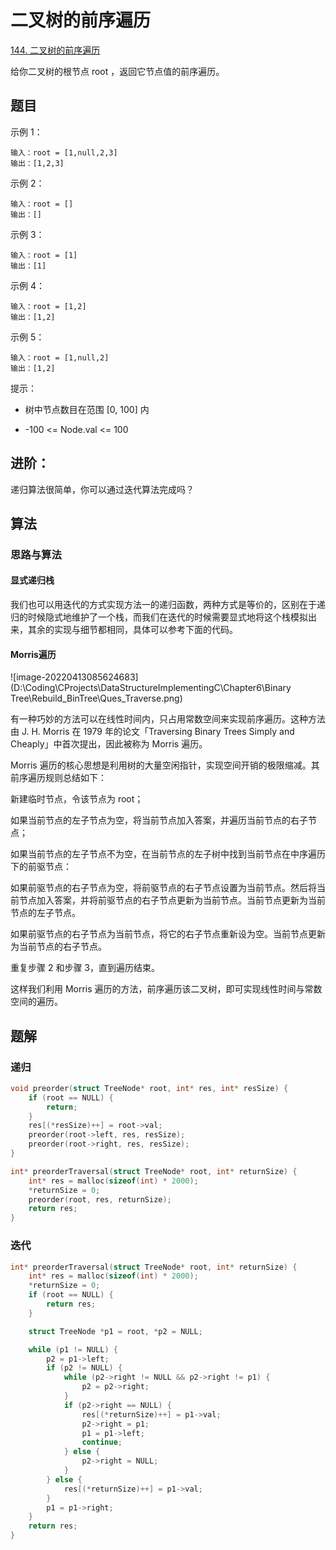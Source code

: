 # 二叉树的前序遍历

[144. 二叉树的前序遍历](https://leetcode-cn.com/problems/binary-tree-preorder-traversal/)

给你二叉树的根节点 root ，返回它节点值的前序遍历。

##  题目

示例 1：

```
输入：root = [1,null,2,3]
输出：[1,2,3]
```

示例 2：

```
输入：root = []
输出：[]
```

示例 3：

```
输入：root = [1]
输出：[1]
```

示例 4：

```
输入：root = [1,2]
输出：[1,2]
```


示例 5：

```
输入：root = [1,null,2]
输出：[1,2]
```


提示：

- 树中节点数目在范围 [0, 100] 内

- -100 <= Node.val <= 100

## 进阶：

递归算法很简单，你可以通过迭代算法完成吗？

## 算法

### 思路与算法

#### 显式递归栈

我们也可以用迭代的方式实现方法一的递归函数，两种方式是等价的，区别在于递归的时候隐式地维护了一个栈，而我们在迭代的时候需要显式地将这个栈模拟出来，其余的实现与细节都相同，具体可以参考下面的代码。

#### Morris遍历

![image-20220413085624683](D:\Coding\CProjects\DataStructureImplementingC\Chapter6\Binary Tree\Rebuild_BinTree\Ques_Traverse.png)

有一种巧妙的方法可以在线性时间内，只占用常数空间来实现前序遍历。这种方法由 J. H. Morris 在 1979 年的论文「Traversing Binary Trees Simply and Cheaply」中首次提出，因此被称为 Morris 遍历。

Morris 遍历的核心思想是利用树的大量空闲指针，实现空间开销的极限缩减。其前序遍历规则总结如下：

新建临时节点，令该节点为 root；

如果当前节点的左子节点为空，将当前节点加入答案，并遍历当前节点的右子节点；

如果当前节点的左子节点不为空，在当前节点的左子树中找到当前节点在中序遍历下的前驱节点：

如果前驱节点的右子节点为空，将前驱节点的右子节点设置为当前节点。然后将当前节点加入答案，并将前驱节点的右子节点更新为当前节点。当前节点更新为当前节点的左子节点。

如果前驱节点的右子节点为当前节点，将它的右子节点重新设为空。当前节点更新为当前节点的右子节点。

重复步骤 2 和步骤 3，直到遍历结束。

这样我们利用 Morris 遍历的方法，前序遍历该二叉树，即可实现线性时间与常数空间的遍历。

## 题解

### 递归

```c
void preorder(struct TreeNode* root, int* res, int* resSize) {
    if (root == NULL) {
        return;
    }
    res[(*resSize)++] = root->val;
    preorder(root->left, res, resSize);
    preorder(root->right, res, resSize);
}

int* preorderTraversal(struct TreeNode* root, int* returnSize) {
    int* res = malloc(sizeof(int) * 2000);
    *returnSize = 0;
    preorder(root, res, returnSize);
    return res;
}
```

### 迭代

```c
int* preorderTraversal(struct TreeNode* root, int* returnSize) {
    int* res = malloc(sizeof(int) * 2000);
    *returnSize = 0;
    if (root == NULL) {
        return res;
    }

    struct TreeNode *p1 = root, *p2 = NULL;

    while (p1 != NULL) {
        p2 = p1->left;
        if (p2 != NULL) {
            while (p2->right != NULL && p2->right != p1) {
                p2 = p2->right;
            }
            if (p2->right == NULL) {
                res[(*returnSize)++] = p1->val;
                p2->right = p1;
                p1 = p1->left;
                continue;
            } else {
                p2->right = NULL;
            }
        } else {
            res[(*returnSize)++] = p1->val;
        }
        p1 = p1->right;
    }
    return res;
}
```